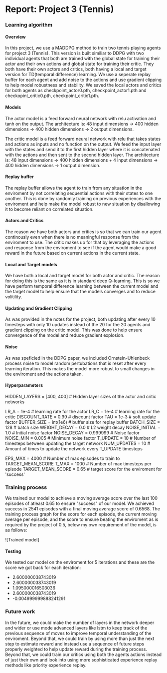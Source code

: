 [//]: # (Image References)

[Trained_model]: (index1.png) "Training process of MADDPG model"

# Report: Project 3 (Tennis) 

### Learning algorithm

#### Overview
In this project, we use a MADDPG method to train two tennis playing agents for project 3 (Tennis). This version is built similiar to DDPG with two individual agents that both are trained with the global state for training their actor and their own actions and global state for training their critic. They both have their own actors and critics, both having a local and target version for TD(temporal difference) learning. We use a seperate replay buffer for each agent and add noise to the actions and use gradient clipping to help model robustness and stability. We saved the local actors and critics for both agents as checkpoint_actor0.pth, checkpoint_actor1.pth and checkopint_critic0.pth, checkpoint_critic1.pth.

#### Models
The actor model is a feed forward neural network with relu activation and tanh on the output. 
The architecture is: 48 input dimensions -> 400 hidden dimensions -> 400 hidden dimensions -> 2 output dimensions. 

The critic model is a feed forward neural network with relu that takes states and actions as inputs and no function on the output. We feed the input layer with the states and send it to the first hidden layer where it is concatenated with the actions and then sent to the second hidden layer. 
The architecture is: 48 input dimensions -> 400 hidden dimensions + 4 input dimensions -> 400 hidden dimensions -> 1 output dimension.

#### Replay buffer
The replay buffer allows the agent to train from any situation in the enviroment by not correlating sequential actions with their states to one another. This is done by randomly training on previous experiences with the enviroment and help make the model robust to new situation by disallowing it to become reliant on correlated situation. 

#### Actors and Critics
The reason we have both actors and critics is so that we can train our agent continously even when there is no meaningful response from the enviroment to use. The critic makes up for that by leveraging the actions and response from the enviroment to see if the agent would make a good reward in the future based on current actions in the current state. 

#### Local and Target models
We have both a local and target model for both actor and critic. The reason for doing this is the same as it is in standard deep Q-learning. This is so we have perform temporal difference learning between the current model and the target model to help ensure that the models converges and to reduce volitility. 

#### Updating and Gradient Clipping
As was provided in the notes for the project, both updating after every 10 timesteps with only 10 updates instead of the 20 for the 20 agents and gradient clipping on the critic model. This was done to help ensure convergence of the model and reduce gradient explosion. 

#### Noise
As was speficied in the DDPG paper, we included Ornstein-Uhlenbeck process noise to model random pertubations that is reset after every learning iteration. This makes the model more robust to small changes in the enviroment and the actions taken. 

#### Hyperparameters
HIDDEN_LAYERS = \[400, 400\] # Hidden layer sizes of the actor and critic networks

LR_A = 1e-4              # learning rate for the actor
LR_C = 1e-4              # learning rate for the critic
DISCOUNT_RATE = 0.99     # discount factor
TAU = 1e-3               # soft update factor
BUFFER_SIZE = int(1e6)   # buffer size for replay buffer
BATCH_SIZE = 128         # batch size
WEIGHT_DECAY = 0.0       # L2 weight decay
NOISE_INITIAL = 1.0      # Initial noise factor
NOISE_DECAY = 0.999999   # Noise factor
NOISE_MIN = 0.005        # Minimum noise factor
T_UPDATE = 10            # Number of timesteps between updating the target network
NUM_UPDATES = 10         # Amount of times to update the network every T_UPDATE timesteps


EPS_MAX = 4000           # Number of max episodes to train to TARGET_MEAN_SCORE
T_MAX = 1000             # Number of max timesteps per episode
TARGET_MEAN_SCORE = 0.65 # target score for the enviroment for 'success'

### Training process
We trained our model to achieve a moving average score over the last 100 episodes of atleast 0.65 to ensure "success" of our model. We achieved success in 2541 episodes with a final moving average score of 0.6568. 
The training process graph for the score for each episode, the current moving average per episode, and the score to ensure beating the enviroment as is required by the project of 0.5, below my own requirement of the model, is as follows:

![Trained model]

#### Testing
We tested our model on the enviroment for 5 iterations and these are the score we got back for each iteration:
-  2.600000038743019
-  2.600000038743019
-  1.095000016503036
-  2.600000038743019
- -0.004999999888241291

### Future work
In the future, we could make the number of layers in the network deeper and wider or use mode advanced layers like lstm to keep track of the previous sequence of moves to improve temporal understanding of the enviroment. Beyond that, we could train by using more than just the next step to estimate reward and instead use a sequence of future steps properly weighted to help update reward during the training process. Beyond that, we could train our critics using both the agents actions instead of just their own and look into using more sophisticated experience replay methods like priority experience replay. 